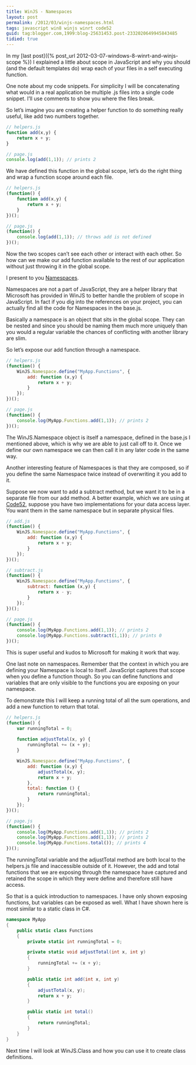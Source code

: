 ```yaml
---
title: WinJS - Namespaces
layout: post
permalink: /2012/03/winjs-namespaces.html
tags: javascript win8 winjs winrt code52
guid: tag:blogger.com,1999:blog-25631453.post-2332020649945843485
tidied: true
---
```



In my [last post]({% post_url 2012-03-07-windows-8-winrt-and-winjs-scope %}) I explained a little about scope in JavaScript and why you should (and the default templates do) wrap each of your files in a self executing function.  
  
One note about my code snippets. For simplicity I will be concatenating what would in a real application be multiple .js files into a single code snippet. I’ll use comments to show you where the files break.  
  
<!-- more -->
  
So let’s imagine you are creating a helper function to do something really useful, like add two numbers together.   
  

```javascript
// helpers.js
function add(x,y) {
	return x + y;
}

// page.js
console.log(add(1,1)); // prints 2

```  
  
  
We have defined this function in the global scope, let’s do the right thing and wrap a function scope around each file.  
  

```javascript
// helpers.js
(function() {
	function add(x,y) {
		return x + y;
	}
})();

// page.js
(function() {
	console.log(add(1,1)); // throws add is not defined
})();

```  
  
  
Now the two scopes can’t see each other or interact with each other. So how can we make our add function available to the rest of our application without just throwing it in the global scope.  
  
I present to you [Namespaces](http://msdn.microsoft.com/en-us/library/windows/apps/br212652.aspx).  
  
Namespaces are not a part of JavaScript, they are a helper library that Microsoft has provided in WinJS to better handle the problem of scope in JavaScript. In fact if you dig into the references on your project, you can actually find all the code for Namespaces in the base.js.  
  
Basically a namespace is an object that sits in the global scope. They can be nested and since you should be naming them much more uniquely than you would a regular variable the chances of conflicting with another library are slim.  
  
So let’s expose our add function through a namespace.  
  

```javascript
// helpers.js
(function() {
	WinJS.Namespace.define("MyApp.Functions", {
		add: function (x,y) {
			return x + y;
		}
	});
})();

// page.js
(function() {
	console.log(MyApp.Functions.add(1,1)); // prints 2
})();
```  
  
  
The WinJS.Namespace object is itself a namespace, defined in the base.js I mentioned above, which is why we are able to just call off to it. Once we define our own namespace we can then call it in any later code in the same way.  
  
Another interesting feature of Namespaces is that they are composed, so if you define the same Namespace twice instead of overwriting it you add to it.  
  
Suppose we now want to add a subtract method, but we want it to be in a separate file from our add method. A better example, which we are using at [Code52](http://code52.org/), suppose you have two implementations for your data access layer. You want them in the same namespace but in separate physical files.  
  

```javascript
// add.js
(function() {
	WinJS.Namespace.define("MyApp.Functions", {
		add: function (x,y) {
			return x + y;
		}
	});
})();

// subtract.js
(function() {
	WinJS.Namespace.define("MyApp.Functions", {
		subtract: function (x,y) {
			return x - y;
		}
	});
})();

// page.js
(function() {
	console.log(MyApp.Functions.add(1,1)); // prints 2
	console.log(MyApp.Functions.subtract(1,1)); // prints 0
})();
```  
  
  
This is super useful and kudos to Microsoft for making it work that way.  
  
One last note on namespaces. Remember that the context in which you are defining your Namespace is local to itself. JavaScript captures that scope when you define a function though. So you can define functions and variables that are only visible to the functions you are exposing on your namespace.  
  
To demonstrate this I will keep a running total of all the sum operations, and add a new function to return that total.  
  

```javascript
// helpers.js
(function() {
	var runningTotal = 0;
	
	function adjustTotal(x, y) {
		runningTotal += (x + y);
	}

	WinJS.Namespace.define("MyApp.Functions", {
		add: function (x,y) {
			adjustTotal(x, y);
			return x + y;
		},
		total: function () {
			return runningTotal;
		}
	});
})();

// page.js
(function() {
	console.log(MyApp.Functions.add(1,1)); // prints 2
	console.log(MyApp.Functions.add(1,1)); // prints 2
	console.log(MyApp.Functions.total()); // prints 4
})();
```  
  
  
The runningTotal variable and the adjustTotal method are both local to the helpers.js file and inaccessible outside of it. However, the add and total functions that we are exposing through the namespace have captured and retained the scope in which they were define and therefore still have access.  
  
So that is a quick introduction to namespaces. I have only shown exposing functions, but variables can be exposed as well. What I have shown here is most similar to a static class in C#.   
  

```csharp
namespace MyApp
{
    public static class Functions
    {
        private static int runningTotal = 0;

        private static void adjustTotal(int x, int y)
        {
            runningTotal += (x + y);
        }

        public static int add(int x, int y)
        {
            adjustTotal(x, y);
            return x + y;
        }

        public static int total()
        {
            return runningTotal;
        }
    }
}
```  
  
  
Next time I will look at WinJS.Class and how you can use it to create class definitions.  
  
